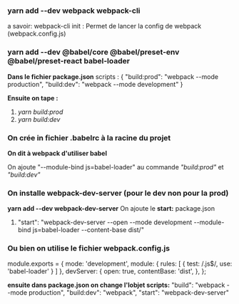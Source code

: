 ### yarn add --dev webpack webpack-cli ###
a savoir: webpack-cli init : Permet de lancer la config de webpack (webpack.config.js)
### yarn add --dev @babel/core @babel/preset-env @babel/preset-react babel-loader ###

**Dans le fichier package.json**
scripts : {
    "build:prod": "webpack --mode production",
    "build:dev": "webpack --mode development"
}

**Ensuite on tape :**
1. *yarn build:prod*
2. *yarn build:dev*

### On crée in fichier .babelrc à la racine du projet ###

**On dit à webpack d'utiliser babel**

On ajoute "--module-bind js=babel-loader" au commande *"build:prod"* et *"build:dev"*


### On installe webpack-dev-server (pour le dev non pour la prod) ###
**yarn add --dev webpack-dev-server**
 On ajoute le **start:** package.json  
1. "start": "webpack-dev-server --open --mode development --module-bind js=babel-loader --content-base dist/"
  
### Ou bien on utilise le fichier webpack.config.js ###
module.exports = {
    mode: 'development',
    module: {
        rules: [
            { test: /\.js$/, use: 'babel-loader' }
        ]
    },
    devServer: {
        open: true,
        contentBase: 'dist',
    },
};

**ensuite dans package.json on change l'lobjet scripts:**
    "build": "webpack --mode production",
    "build:dev": "webpack",
    "start": "webpack-dev-server"

